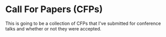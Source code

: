 # Call For Papers (CFPs)

This is going to be a collection of CFPs that I've submitted for conference talks and whether or not they were accepted.
